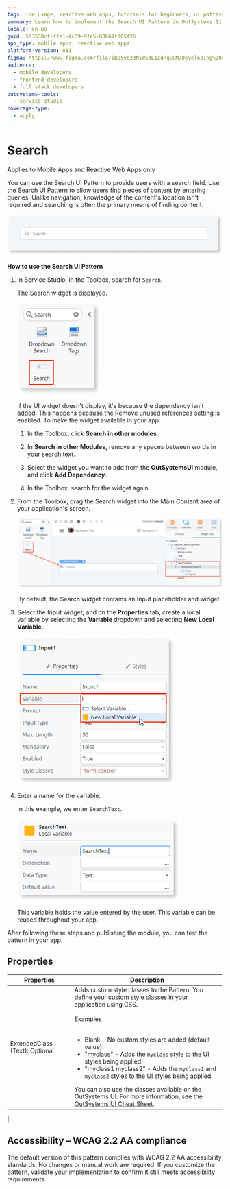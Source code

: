 ```yaml
---
tags: ide usage, reactive web apps, tutorials for beginners, ui patterns, search functionality
summary: Learn how to implement the Search UI Pattern in OutSystems 11 (O11) to enhance user experience by allowing content searches without navigation knowledge.
locale: en-us
guid: 583538cf-ffe1-4c39-9fe5-60667fd05f26
app_type: mobile apps, reactive web apps
platform-version: o11
figma: https://www.figma.com/file/iBD5yo23NiW53L1zdPqGGM/Developing%20an%20Application?node-id=213:66
audience:
  - mobile developers
  - frontend developers
  - full stack developers
outsystems-tools:
  - service studio
coverage-type:
  - apply
---
```


# Search

<div class="info" markdown="1">

Applies to Mobile Apps and Reactive Web Apps only

</div>

You can use the Search UI Pattern to provide users with a search field. Use the Search UI Pattern to allow users find pieces of content by entering queries. Unlike navigation, knowledge of the content's location isn't required and searching is often the primary means of finding content.

![Example of Search UI Pattern in a mobile or reactive web app](images/search-5-ss.png "Search UI Pattern Example")

**How to use the Search UI Pattern**

1. In Service Studio, in the Toolbox, search for `Search`.

    The Search widget is displayed.

    ![Search widget displayed in the Service Studio toolbox](images/search-1-ss.png "Search Widget in Service Studio")

    If the UI widget doesn't display, it's because the dependency isn't added. This happens because the Remove unused references setting is enabled. To make the widget available in your app:

    1. In the Toolbox, click **Search in other modules**.

    1. In **Search in other Modules**, remove any spaces between words in your search text.

    1. Select the widget you want to add from the **OutSystemsUI** module, and click **Add Dependency**.

    1. In the Toolbox, search for the widget again.

1. From the Toolbox, drag the Search widget into the Main Content area of your application's screen.

    ![Dragging the Search widget into the Main Content area of an application screen](images/search-2-ss.png "Dragging Search Widget")

    By default, the Search widget contains an Input placeholder and widget.

1. Select the Input widget, and on the **Properties** tab, create a local variable by selecting the **Variable** dropdown and selecting **New Local Variable**.

    ![Properties tab for the Search Input widget in Service Studio](images/search-3-ss.png "Search Input Properties")

1. Enter a name for the variable.

    In this example, we enter `SearchText`.

    ![Entering a name for the local variable associated with the Search Input widget](images/search-4-ss.png "Naming Search Variable")

    This variable holds the value entered by the user. This variable can be reused throughout your app.

After following these steps and publishing the module, you can test the pattern in your app.

## Properties

| Properties                     | Description                                                                                                                                                                                                                                                                                                                                                                                                                                                                                                                                                                                                                        |
|--------------------------------|------------------------------------------------------------------------------------------------------------------------------------------------------------------------------------------------------------------------------------------------------------------------------------------------------------------------------------------------------------------------------------------------------------------------------------------------------------------------------------------------------------------------------------------------------------------------------------------------------------------------------------|
| ExtendedClass (Text): Optional | Adds custom style classes to the Pattern. You define your [custom style classes](../../../look-feel/css.md) in your application using CSS.<br/><br/>Examples<br/><br/><ul><li>Blank - No custom styles are added (default value). </li><li>"myclass" - Adds the ``myclass`` style to the UI styles being applied.</li><li>"myclass1 myclass2" - Adds the ``myclass1`` and ``myclass2`` styles to the UI styles being applied.</li></ul>You can also use the classes available on the OutSystems UI. For more information, see the [OutSystems UI Cheat Sheet](https://outsystemsui.outsystems.com/OutSystemsUIWebsite/CheatSheet). |
 |

## Accessibility – WCAG 2.2 AA compliance

The default version of this pattern complies with WCAG 2.2 AA accessibility standards. No changes or manual work are required. If you customize the pattern, validate your implementation to confirm it still meets accessibility requirements.

